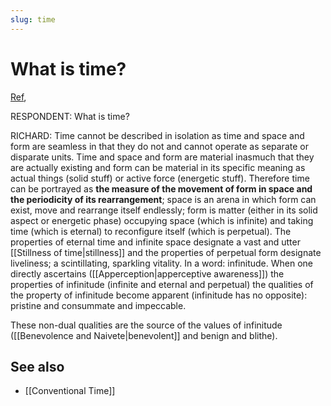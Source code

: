 ```yaml
---
slug: time
---
```


# What is time?

[Ref](http://www.actualfreedom.com.au/richard/selectedcorrespondence/sc-time2.htm),

RESPONDENT: What is time?

RICHARD: Time cannot be described in isolation as time and space and form are seamless in that they do not and cannot operate as separate or disparate units. Time and space and form are material inasmuch that they are actually existing and form can be material in its specific meaning as actual things (solid stuff) or active force (energetic stuff). Therefore time can be portrayed as **the measure of the movement of form in space and the periodicity of its rearrangement**; space is an arena in which form can exist, move and rearrange itself endlessly; form is matter (either in its solid aspect or energetic phase) occupying space (which is infinite) and taking time (which is eternal) to reconfigure itself (which is perpetual). The properties of eternal time and infinite space designate a vast and utter [[Stillness of time|stillness]] and the properties of perpetual form designate liveliness; a scintillating, sparkling vitality. In a word: infinitude. When one directly ascertains ([[Apperception|apperceptive awareness]]) the properties of infinitude (infinite and eternal and perpetual) the qualities of the property of infinitude become apparent (infinitude has no opposite): pristine and consummate and impeccable.

These non-dual qualities are the source of the values of infinitude ([[Benevolence and Naivete|benevolent]] and benign and blithe).

## See also

- [[Conventional Time]]